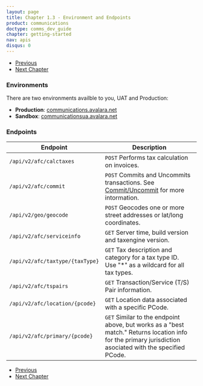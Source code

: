 ```yaml
---
layout: page
title: Chapter 1.3 - Environment and Endpoints
product: communications
doctype: comms_dev_guide
chapter: getting-started
nav: apis
disqus: 0
---
```


<ul class="pager">
  <li class="previous"><a href="/communications/dev-guide/getting-started/authentication/"><i class="glyphicon glyphicon-chevron-left"></i>Previous</a></li>
  <li class="next"><a href="/communications/dev-guide/calculate-taxes/">Next Chapter<i class="glyphicon glyphicon-chevron-right"></i></a></li>
</ul>

<h3>Environments</h3>

There are two environments availble to you, UAT and Production:

<ul class="dev-guide-list">
  <li><b>Production</b>: <a class="dev-guide-link" href="https://communications.avalara.net">communications.avalara.net</a></li>
  <li><b>Sandbox</b>: <a class="dev-guide-link" href="https://communicationsua.avalara.net">communicationsua.avalara.net</a></li>
</ul>

<h3>Endpoints</h3>

<div class="mobile-table">
  <table class="styled-table">
    <thead>
      <tr>
        <th>Endpoint</th>
        <th>Description</th>
      </tr>
    </thead>
    <tbody>
      <tr>
        <td><code>/api/v2/afc/calctaxes</code></td>
        <td><code>POST</code> Performs tax calculation on invoices.</td>
      </tr>
      <tr>
        <td><code>/api/v2/afc/commit</code></td>
        <td><code>POST</code> Commits and Uncommits transactions. See <a class="dev-guide-link" href="/communications/dev-guide/commit-uncommit/">Commit/Uncommit</a> for more intormation.</td>
      </tr>
      <tr>
        <td><code>/api/v2/geo/geocode</code></td>
        <td><code>POST</code> Geocodes one or more street addresses or lat/long coordinates.</td>
      </tr>
      <tr>
        <td><code>/api/v2/afc/serviceinfo</code></td>
        <td><code>GET</code> Server time, build version and taxengine version.</td>
      </tr>
      <tr>
        <td><code>/api/v2/afc/taxtype/{taxType}</code></td>
        <td><code>GET</code> Tax description and category for a tax type ID.
        <br>
        Use "*" as a wildcard for all tax types.</td>
      </tr>
      <tr>
        <td><code>/api/v2/afc/tspairs</code></td>
        <td><code>GET</code> Transaction/Service (T/S) Pair information.</td>
      </tr>
      <tr>
        <td><code>/api/v2/afc/location/{pcode}</code></td>
        <td><code>GET</code> Location data associated with a specific PCode.</td>
      </tr>
      <tr>
        <td><code>/api/v2/afc/primary/{pcode}</code></td>
        <td><code>GET</code> Similar to the endpoint above, but works as a "best match." Returns location info for the primary jurisdiction asociated with the specified PCode.</td>
      </tr>
    </tbody>
  </table>
<div>


<ul class="pager">
  <li class="previous"><a href="/communications/dev-guide/getting-started/authentication/"><i class="glyphicon glyphicon-chevron-left"></i>Previous</a></li>
  <li class="next"><a href="/communications/dev-guide/calculate-taxes/">Next Chapter<i class="glyphicon glyphicon-chevron-right"></i></a></li>
</ul>